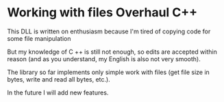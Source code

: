 # Working with files Overhaul C++

This DLL is written on enthusiasm because I'm tired of copying code for some file manipulation

But my knowledge of C ++ is still not enough, so edits are accepted within reason (and as you understand, my English is also not very smooth).

The library so far implements only simple work with files (get file size in bytes, write and read all bytes, etc.).

In the future I will add new features.
